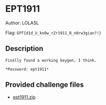 # EPT1911
Author: LOLASL

Flag: `EPT{d1d_U_kn0w_rZr1911_R_n0rw3gian?!}`
## Description
```
Finally found a working keygen, I think.

*Password: ept1911*
```

## Provided challenge files
* [ept1911.zip](ept1911.zip)
